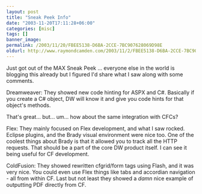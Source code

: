 ```yaml
---
layout: post
title: "Sneak Peek Info"
date: "2003-11-20T17:11:28+06:00"
categories: [misc]
tags: []
banner_image: 
permalink: /2003/11/20/FBEE5138-D6BA-2CCE-7BC907628069D98E
oldurl: http://www.raymondcamden.com/2003/11/2/FBEE5138-D6BA-2CCE-7BC907628069D98E
---
```


Just got out of the MAX Sneak Peek ... everyone else in the world is blogging this already but I figured I'd share what I saw along with some comments.

Dreamweaver: They showed new code hinting for ASPX and C#. Basically if you create a C# object, DW will know it and give you code hints for that object's methods. 

That's great... but... um... how about the same integration with CFCs?

Flex: They mainly focused on Flex development, and what I saw rocked. Eclipse plugins, and the Brady visual environment were nice too. One of the coolest things about Brady is that it allowed you to track all the HTTP requests. That should be a part of the core DW product itself. I can see it being useful for CF development.

ColdFusion: They showed rewritten cfgrid/form tags using Flash, and it was very nice. You could even use Flex things like tabs and accordian navigation - all from within CF. Last but not least they showed a <i>damn</i> nice example of outputting PDF directly from CF.